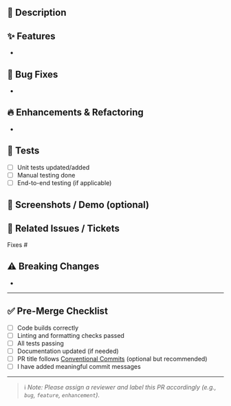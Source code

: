 ## 📝 Description

<!--
A concise description of the change and its purpose.
Explain why this PR is necessary and what problem it solves.
-->

## ✨ Features
<!-- List new features introduced in this PR -->
- 

## 🐛 Bug Fixes
<!-- List all the bugs fixed -->
- 

## 🔥 Enhancements & Refactoring
<!-- List improvements, optimizations, or code refactoring -->
- 

## 🧪 Tests
<!--
Describe how you tested the changes and/or include instructions to reproduce.
Mention if you added/updated unit/integration tests.
-->
- [ ] Unit tests updated/added
- [ ] Manual testing done
- [ ] End-to-end testing (if applicable)

## 📸 Screenshots / Demo (optional)
<!-- Add before/after screenshots or a link to a live demo if applicable -->
<!-- ![screenshot](url) -->

## 🔗 Related Issues / Tickets
<!-- Link issues or tasks this PR closes/resolves -->
Fixes #

## ⚠️ Breaking Changes
<!-- Mention if any breaking changes were introduced -->
- 

---

## ✅ Pre-Merge Checklist
- [ ] Code builds correctly
- [ ] Linting and formatting checks passed
- [ ] All tests passing
- [ ] Documentation updated (if needed)
- [ ] PR title follows [Conventional Commits](https://www.conventionalcommits.org/) (optional but recommended)
- [ ] I have added meaningful commit messages

---

> ℹ️ _Note: Please assign a reviewer and label this PR accordingly (e.g., `bug`, `feature`, `enhancement`)._
